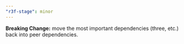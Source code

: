 ```yaml
---
"r3f-stage": minor
---
```


**Breaking Change:** move the most important dependencies (three, etc.) back into peer dependencies.
